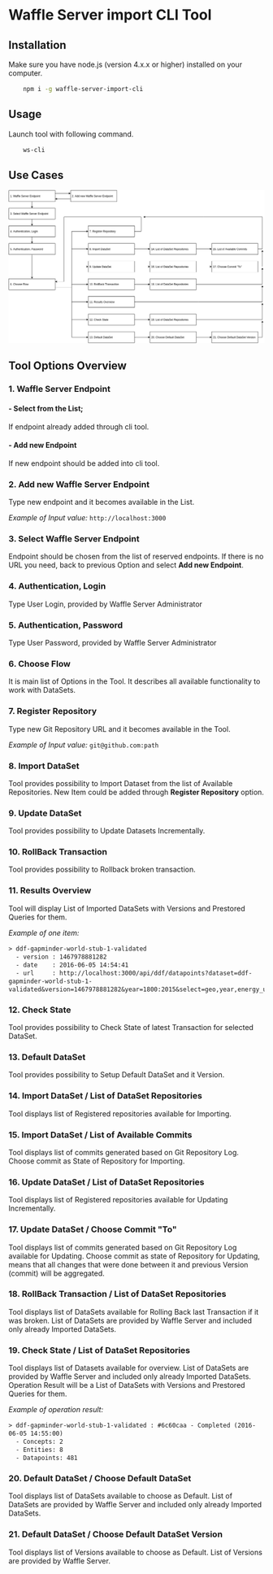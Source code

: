# Waffle Server import CLI Tool

## Installation

Make sure you have node.js (version 4.x.x or higher) installed on your computer.

```bash
    npm i -g waffle-server-import-cli
```

## Usage

Launch tool with following command.

```bash
    ws-cli
```

## Use Cases

![cli use case diagram](.sources/use-cases.png)


## Tool Options Overview

### 1. Waffle Server Endpoint

#### - Select from the List;
If endpoint already added through cli tool.

#### - Add new Endpoint
If new endpoint should be added into cli tool.


### 2. Add new Waffle Server Endpoint

Type new endpoint and it becomes available in the List.

*Example of Input value:* `http://localhost:3000`


### 3. Select Waffle Server Endpoint

Endpoint should be chosen from the list of reserved endpoints.
If there is no URL you need, back to previous Option and select **Add new Endpoint**.


### 4. Authentication, Login

Type User Login, provided by Waffle Server Administrator


### 5. Authentication, Password

Type User Password, provided by Waffle Server Administrator



### 6. Choose Flow

It is main list of Options in the Tool. It describes all available functionality to work with DataSets.


### 7. Register Repository

Type new Git Repository URL and it becomes available in the Tool.

*Example of Input value:* `git@github.com:path`


### 8. Import DataSet

Tool provides possibility to Import Dataset from the list of Available Repositories.
New Item could be added through **Register Repository** option.


### 9. Update DataSet

Tool provides possibility to Update Datasets Incrementally.


### 10. RollBack Transaction

Tool provides possibility to Rollback broken transaction.


### 11. Results Overview

Tool will display List of Imported DataSets with Versions and Prestored Queries for them.

*Example of one item:*
```
> ddf-gapminder-world-stub-1-validated
  - version : 1467978881282
  - date    : 2016-06-05 14:54:41
  - url     : http://localhost:3000/api/ddf/datapoints?dataset=ddf-gapminder-world-stub-1-validated&version=1467978881282&year=1800:2015&select=geo,year,energy_use_total,sg_population
```


### 12. Check State

Tool provides possibility to Check State of latest Transaction for selected DataSet.


### 13. Default DataSet

Tool provides possibility to Setup Default DataSet and it Version.




### 14. Import DataSet / List of DataSet Repositories

Tool displays list of Registered repositories available for Importing.


### 15. Import DataSet / List of Available Commits

Tool displays list of commits generated based on Git Repository Log.
Choose commit as State of Repository for Importing.


### 16. Update DataSet / List of DataSet Repositories

Tool displays list of Registered repositories available for Updating Incrementally.


### 17. Update DataSet / Choose Commit "To"

Tool displays list of commits generated based on Git Repository Log available for Updating.
Choose commit as state of Repository for Updating, means that all changes that were done between it and previous Version (commit) will be aggregated.


### 18. RollBack Transaction / List of DataSet Repositories

Tool displays list of DataSets available for Rolling Back last Transaction if it was broken.
List of DataSets are provided by Waffle Server and included only already Imported DataSets.


### 19. Check State / List of DataSet Repositories

Tool displays list of Datasets available for overview.
List of DataSets are provided by Waffle Server and included only already Imported DataSets.
Operation Result will be a List of DataSets with Versions and Prestored Queries for them.

*Example of operation result:*
```
> ddf-gapminder-world-stub-1-validated : #6c60caa - Completed (2016-06-05 14:55:00)
  - Concepts: 2
  - Entities: 8
  - Datapoints: 481
```


### 20. Default DataSet / Choose Default DataSet

Tool displays list of DataSets available to choose as Default.
List of DataSets are provided by Waffle Server and included only already Imported DataSets.


### 21. Default DataSet / Choose Default DataSet Version

Tool displays list of Versions available to choose as Default.
List of Versions are provided by Waffle Server.